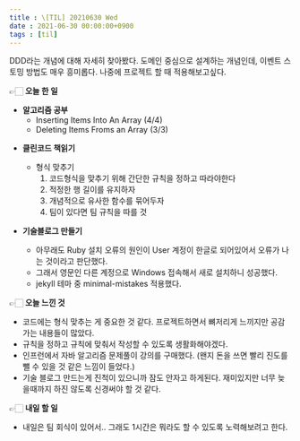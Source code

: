 ```yaml
---
title : \[TIL] 20210630 Wed
date : 2021-06-30 00:00:00+0900
tags : [til]
---
```


DDD라는 개념에 대해 자세히 찾아봤다. 도메인 중심으로 설계하는 개념인데, 이벤트 스토밍 방법도 매우 흥미롭다. 나중에 프로젝트 할 때 적용해보고싶다.

👉🏻 **오늘 한 일**
- **알고리즘 공부**
	- Inserting Items Into An Array (4/4)
	- Deleting Items Froms an Array (3/3)

* **클린코드 책읽기**
	- 형식 맞추기
		1. 코드형식을 맞추기 위해 간단한 규칙을 정하고 따라야한다
		2. 적정한 행 길이를 유지하자
		3. 개념적으로 유사한 함수를 묶어두자
		4. 팀이 있다면 팀 규칙을 따를 것

* **기술블로그 만들기**
	- 아무래도 Ruby 설치 오류의 원인이 User 계정이 한글로 되어있어서 오류가 나는 것이라고 판단했다.
	- 그래서 영문인 다른 계정으로 Windows 접속해서 새로 설치하니 성공했다.
	- jekyll 테마 중 minimal-mistakes 적용했다.

👉🏻 **오늘 느낀 것**
- 코드에는 형식 맞추는 게 중요한 것 같다. 프로젝트하면서 뼈저리게 느끼지만 공감가는 내용들이 많았다.
- 규칙을 정하고 규칙에 맞춰서 작성할 수 있도록 생활화해야겠다.
- 인프런에서 자바 알고리즘 문제풀이 강의를 구매했다. (왠지 돈을 쓰면 빨리 진도를 뺄 수 있을 것 같은 느낌이 들었다.)
- 기술 블로그 만드는게 진척이 있으니까 잠도 안자고 하게된다. 재미있지만 너무 늦을때까지 하진 않도록 신경써야 할 것 같다.

👉🏻 **내일 할 일**
- 내일은 팀 회식이 있어서.. 그래도 1시간은 뭐라도 할 수 있도록 노력해보려고 한다.